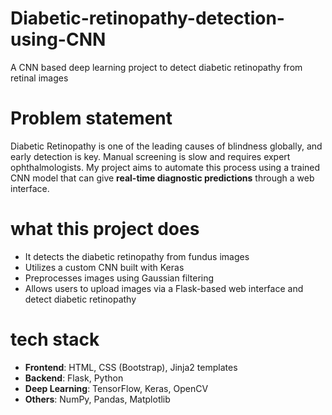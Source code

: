# Diabetic-retinopathy-detection-using-CNN
A CNN based deep learning project to detect diabetic retinopathy from retinal images

# Problem statement 
Diabetic Retinopathy is one of the leading causes of blindness globally, and early detection is key. Manual screening is slow and requires expert ophthalmologists. My project aims to automate this process using a trained CNN model that can give **real-time diagnostic predictions** through a web interface.

# what this project does
- It detects the diabetic retinopathy from fundus images
- Utilizes a custom CNN built with Keras
- Preprocesses images using Gaussian filtering
- Allows users to upload images via a Flask-based web interface and detect diabetic retinopathy
  
# tech stack
- **Frontend**: HTML, CSS (Bootstrap), Jinja2 templates
- **Backend**: Flask, Python
- **Deep Learning**: TensorFlow, Keras, OpenCV
- **Others**: NumPy, Pandas, Matplotlib
